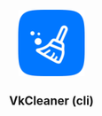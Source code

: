 <p align="center"><img src="images/logo.png" width=120>
<h2 align="center"><b>VkCleaner (cli)</b></h2>
